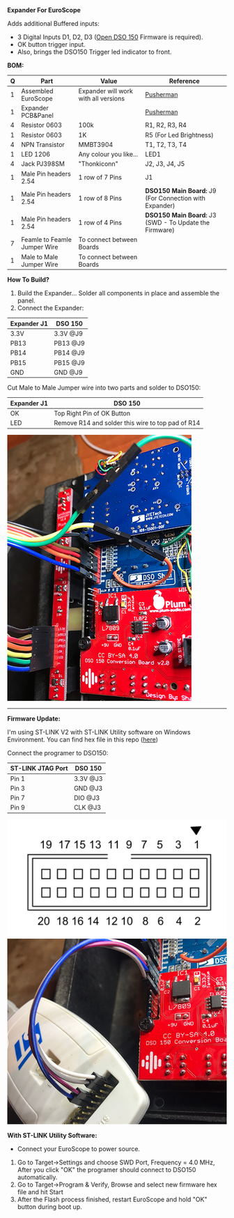 **Expander For EuroScope**

Adds additional Buffered inputs:
- 3 Digital Inputs D1, D2, D3 ([Open DSO 150](https://github.com/michar71/Open-DSO-150) Firmware is required).
- OK button trigger input.
- Also, brings the DSO150 Trigger led indicator to front.

**BOM:**

|Q|Part|Value|Reference|
|-|----|-----|---------|
|1|Assembled EuroScope|Expander will work with all versions|[Pusherman](https://pushermanproductions.com/product/dso150-mk2-oscilloscope-eurorack-conversion-kit-14hp-pcb-panel/)|
|1|Expander PCB&Panel||[Pusherman](https://pushermanproductions.com/product/plum-audio-dso150-mk2-oscilloscope-expander-2hp-pcb-panel/)|
|4|Resistor 0603|100k|R1, R2, R3, R4|
|1|Resistor 0603|1K|R5 (For Led Brightness)|
|4|NPN Transistor| MMBT3904|T1, T2, T3, T4|
|1|LED 1206|Any colour you like...|LED1|
|4|Jack PJ398SM|"Thonkiconn"|J2, J3, J4, J5|
|1|Male Pin headers 2.54| 1 row of 7 Pins| J1|
|1|Male Pin headers 2.54| 1 row of 8 Pins|**DSO150 Main Board:** J9 (For Connection with Expander)|
|1|Male Pin headers 2.54| 1 row of 4 Pins|**DSO150 Main Board:** J3 (SWD - To Update the Firmware)
|7|Feamle to Feamle Jumper Wire|To connect between Boards||
|1|Male to Male Jumper Wire|To connect between Boards|| 

**How To Build?**
1. Build the Expander... Solder all components in place and assemble the panel.
2. Connect the Expander:

|Expander J1|DSO 150|
|-----------|-------|
|3.3V|3.3V @J9|
|PB13|PB13 @J9|
|PB14|PB14 @J9|
|PB15|PB15 @J9|
|GND|GND @J9|

Cut Male to Male Jumper wire into two parts and solder to DSO150:

|Expander J1|DSO 150|
|-----------|-------|
|OK|Top Right Pin of OK Button|
|LED|Remove R14 and solder this wire to top pad of R14|

![Expander](Expander.png)
___________________________________________________________________________
**Firmware Update:**

I'm using ST-LINK V2 with ST-LINK Utility software on Windows Environment.
You can find hex file in this repo ([here](Firmware%20-%20Open%20DSO150)) 

Connect the programer to DSO150:

|ST-LINK JTAG Port|DSO 150|
|-----------------|-------|
|Pin 1|3.3V @J3|
|Pin 3|GND @J3|
|Pin 7|DIO @J3|
|Pin 9|CLK @J3|

![stlink](STM32-Connect.png)
![stlink](ST-LINK-Connect.png)

**With ST-LINK Utility Software:**
* Connect your EuroScope to power source.
1. Go to Target->Settings and choose SWD Port, Frequency = 4.0 MHz, After you click "OK" the programer should connect to DSO150 automatically.
2. Go to Target->Program & Verify, Browse and select new firmware hex file and hit Start
3. After the Flash process finished, restart EuroScope and hold "OK" button during boot up.
